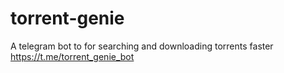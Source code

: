 # torrent-genie

A telegram bot to for searching and downloading torrents faster
https://t.me/torrent_genie_bot
